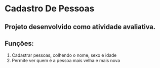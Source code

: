 # Cadastro De Pessoas

## Projeto desenvolvido como atividade avaliativa.

## Funções: 
1. Cadastrar pessoas, colhendo o nome, sexo e idade
2. Permite ver quem é a pessoa mais velha e mais nova

